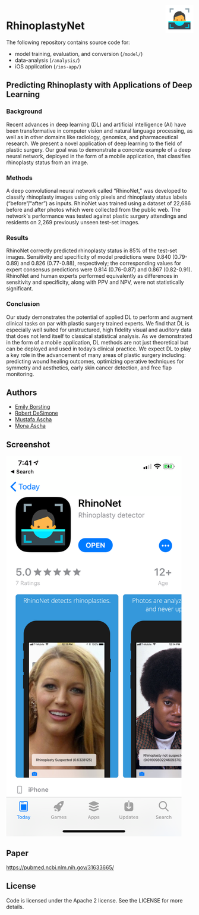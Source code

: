 <img  height="75" src="./img/logo.png" alt="logo" align="right" >

# RhinoplastyNet

The following repository contains source code for:

- model training, evaluation, and conversion (`/model/`)
- data-analysis (`/analysis/`)
- iOS application (`/ios-app/`)

## Predicting Rhinoplasty with Applications of Deep Learning

### Background
Recent advances in deep learning (DL) and artificial intelligence (AI) have been transformative in computer vision and natural language processing, as well as in other domains like radiology, genomics, and pharmaceutical research. We present a novel application of deep learning to the field of plastic surgery. Our goal was to demonstrate a concrete example of a deep neural network, deployed in the form of a mobile application, that classifies rhinoplasty status from an image. 
### Methods
A deep convolutional neural network called “RhinoNet,” was developed to classify rhinoplasty images using only pixels and rhinoplasty status labels (“before”/“after”) as inputs. RhinoNet was trained using a dataset of 22,686 before and after photos which were collected from the public web. The network's performance was tested against plastic surgery attendings and residents on 2,269 previously unseen test-set images.
### Results 
RhinoNet correctly predicted rhinoplasty status in 85% of the test-set images. Sensitivity and specificity of model predictions were 0.840 (0.79-0.89) and 0.826 (0.77-0.88), respectively; the corresponding values for expert consensus predictions were 0.814 (0.76-0.87) and 0.867 (0.82-0.91). RhinoNet and human experts performed equivalently as differences in sensitivity and specificity, along with PPV and NPV, were not statistically significant. 
### Conclusion
Our study demonstrates the potential of applied DL to perform and augment clinical tasks on par with plastic surgery trained experts. We find that DL is especially well suited for unstructured, high fidelity visual and auditory data that does not lend itself to classical statistical analysis. As we demonstrated in the form of a mobile application, DL methods are not just theoretical but can be deployed and used in today’s clinical practice. We expect DL to play a key role in the advancement of many areas of plastic surgery including: predicting wound healing outcomes, optimizing operative techniques for symmetry and aesthetics, early skin cancer detection, and free flap monitoring. 

## Authors

- [Emily Borsting](https://github.com/emilyborsting)
- [Robert DeSimone](https://github.com/desimone)
- [Mustafa Ascha](https://github.com/mustafaascha)
- [Mona Ascha](https://github.com/mxa256)

## Screenshot

![ios app](img/2.png)

## Paper

https://pubmed.ncbi.nlm.nih.gov/31633665/

## License

Code is licensed under the Apache 2 license. See the LICENSE for more details.
